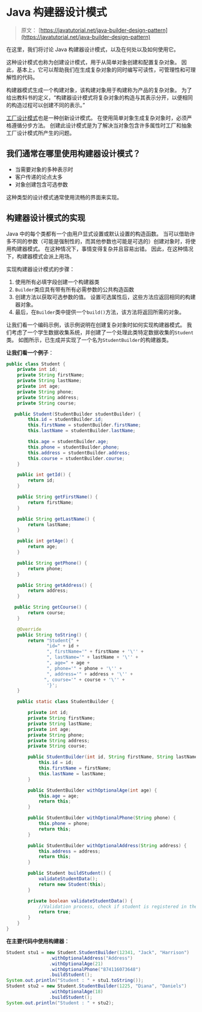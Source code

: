 # Java 构建器设计模式

> 原文： [https://javatutorial.net/java-builder-design-pattern](https://javatutorial.net/java-builder-design-pattern)

在这里，我们将讨论 Java 构建器设计模式，以及在何处以及如何使用它。

这种设计模式也称为创建设计模式，用于从简单对象创建和配置复杂对象。 因此，基本上，它可以帮助我们在生成复杂对象的同时编写可读性，可管理性和可理解性的代码。

构建器模式生成一个构建对象，该构建对象用于构建称为产品的复杂对象。 为了给出教科书的定义，“构建器设计模式将复杂对象的构造与其表示分开，以便相同的构造过程可以创建不同的表示。”

[工厂设计模式](https://javatutorial.net/java-factory-design-pattern)也是一种创新设计模式。 在使用简单对象生成复杂对象时，必须严格遵循分步方法。 创建此设计模式是为了解决当对象包含许多属性时工厂和抽象工厂设计模式所产生的问题。

## 我们通常在哪里使用构建器设计模式？

*   当需要对象的多种表示时
*   客户传递的论点太多
*   对象创建包含可选参数

这种类型的设计模式通常使用流畅的界面来实现。

## 构建器设计模式的实现

Java 中的每个类都有一个由用户显式设置或默认设置的构造函数。 当可以借助许多不同的参数（可能是强制性的，而其他参数也可能是可选的）创建对象时，将使用构建器模式。 在这种情况下，事情变得复杂并且容易出错。 因此，在这种情况下，构建器模式会派上用场。

实现构建器设计模式的步骤：

1.  使用所有必填字段创建一个构建器类
2.  `Builder`类应具有带有所有必需参数的公共构造函数
3.  创建方法以获取可选参数的值。 设置可选属性后，这些方法应返回相同的构建器对象。
4.  最后，在`Builder`类中提供一个`build()`方法，该方法将返回所需的对象。

让我们看一个编码示例，该示例说明在创建复杂对象时如何实现构建器模式。 我们考虑了一个学生数据收集系统，并创建了一个处理此类特定数据收集的`Student`类。 如图所示，已生成并实现了一个名为`StudentBuilder`的构建器类。

**让我们看一个例子**：

```java
public class Student {
    private int id;
    private String firstName;
    private String lastName;
    private int age;
    private String phone;
    private String address;
    private String course;

   public Student(StudentBuilder studentBuilder) {
        this.id = studentBuilder.id;
        this.firstName = studentBuilder.firstName;
        this.lastName = studentBuilder.lastName;

        this.age = studentBuilder.age;
        this.phone = studentBuilder.phone;
        this.address = studentBuilder.address;
        this.course = studentBuilder.course;
    }

    public int getId() {
        return id;
    }

    public String getFirstName() {
        return firstName;
    }

    public String getLastName() {
        return lastName;
    }

    public int getAge() {
        return age;
    }

    public String getPhone() {
        return phone;
    }

    public String getAddress() {
        return address;
    }

   public String getCourse() {
        return course;
    }

    @Override
    public String toString() {
        return "Student{" +
               "id=" + id +
               ", firstName='" + firstName + '\'' +
               ", lastName='" + lastName + '\'' +
               ", age=" + age +
               ", phone='" + phone + '\'' +
               ", address='" + address + '\'' +
              ", course='" + course + '\'' +
               '}';
    }

    public static class StudentBuilder {

        private int id;
        private String firstName;
        private String lastName;
        private int age;
        private String phone;
        private String address;
        private String course;

        public StudentBuilder(int id, String firstName, String lastName) {
            this.id = id;
            this.firstName = firstName;
            this.lastName = lastName;
        }

        public StudentBuilder withOptionalAge(int age) {
            this.age = age;
            return this;
        }

        public StudentBuilder withOptionalPhone(String phone) {
            this.phone = phone;
            return this;
        }

        public StudentBuilder withOptionalAddress(String address) {
            this.address = address;
            return this;
        }

        public Student buildStudent() {
            validateStudentData();
            return new Student(this);
        }

        private boolean validateStudentData() {
            //Validation process, check if student is registered in the database
            return true;
        }
    }
}

```

**在主要代码中使用构建器**：

```java
Student stu1 = new Student.StudentBuilder(12341, "Jack", "Harrison")
                .withOptionalAddress("Address")
                .withOptionalAge(21)
                .withOptionalPhone("874116073648")
                .buildStudent();
System.out.println("Student : " + stu1.toString());
Student stu2 = new Student.StudentBuilder(1225, "Diana", "Daniels")
                .withOptionalAge(18)
                .buildStudent();
System.out.println("Student : " + stu2);

```